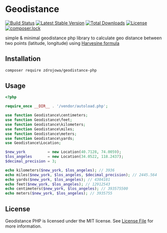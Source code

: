 # Geodistance

[![Build Status](https://travis-ci.org/0x13a/geodistance-php.svg?branch=master)](https://travis-ci.org/0x13a/geodistance-php)
[![Latest Stable Version](https://poser.pugx.org/0x13a/geodistance-php/v/stable)](https://packagist.org/packages/0x13a/geodistance-php)
[![Total Downloads](https://poser.pugx.org/0x13a/geodistance-php/downloads)](https://packagist.org/packages/0x13a/geodistance-php)
[![License](https://poser.pugx.org/0x13a/geodistance-php/license)](https://packagist.org/packages/0x13a/geodistance-php)
[![composer.lock](https://poser.pugx.org/0x13a/geodistance-php/composerlock)](https://packagist.org/packages/0x13a/geodistance-php)

simple & minimal geodistance php library to calculate geo distance between two points (latitude, longitude) using [Harvesine formula](https://www.wikiwand.com/en/Haversine_formula)

## Installation

``` bash
composer require zdrojowa/geodistance-php
```

## Usage

```php
<?php

require_once __DIR__ . '/vendor/autoload.php';

use function Geodistance\centimeters;
use function Geodistance\feet;
use function Geodistance\kilometers;
use function Geodistance\miles;
use function Geodistance\meters;
use function Geodistance\yards;
use Geodistance\Location;

$new_york          = new Location(40.7128, 74.0059);
$los_angeles       = new Location(34.0522, 118.2437);
$decimal_precision = 3;

echo kilometers($new_york, $los_angeles); // 3936
echo miles($new_york, $los_angeles, $decimal_precision); // 2445.564
echo yards($new_york, $los_angeles); // 4304181
echo feet($new_york, $los_angeles); // 12912543
echo centimeters($new_york, $los_angeles); // 393575500
echo meters($new_york, $los_angeles); // 3935755

```

## License

Geodistance PHP is licensed under the MIT license. See [License File](LICENSE) for more information.
